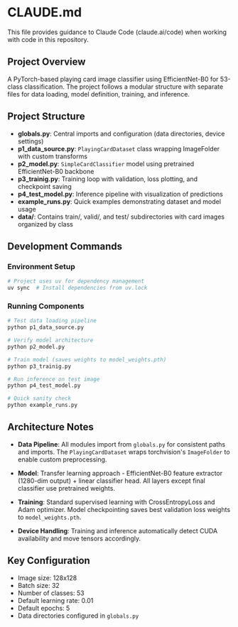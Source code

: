 # CLAUDE.md

This file provides guidance to Claude Code (claude.ai/code) when working with code in this repository.

## Project Overview

A PyTorch-based playing card image classifier using EfficientNet-B0 for 53-class classification. The project follows a modular structure with separate files for data loading, model definition, training, and inference.

## Project Structure

- **globals.py**: Central imports and configuration (data directories, device settings)
- **p1_data_source.py**: `PlayingCardDataset` class wrapping ImageFolder with custom transforms
- **p2_model.py**: `SimpleCardClassifier` model using pretrained EfficientNet-B0 backbone
- **p3_trainig.py**: Training loop with validation, loss plotting, and checkpoint saving
- **p4_test_model.py**: Inference pipeline with visualization of predictions
- **example_runs.py**: Quick examples demonstrating dataset and model usage
- **data/**: Contains train/, valid/, and test/ subdirectories with card images organized by class

## Development Commands

### Environment Setup
```bash
# Project uses uv for dependency management
uv sync  # Install dependencies from uv.lock
```

### Running Components
```bash
# Test data loading pipeline
python p1_data_source.py

# Verify model architecture
python p2_model.py

# Train model (saves weights to model_weights.pth)
python p3_trainig.py

# Run inference on test image
python p4_test_model.py

# Quick sanity check
python example_runs.py
```

## Architecture Notes

- **Data Pipeline**: All modules import from `globals.py` for consistent paths and imports. The `PlayingCardDataset` wraps torchvision's `ImageFolder` to enable custom preprocessing.

- **Model**: Transfer learning approach - EfficientNet-B0 feature extractor (1280-dim output) + linear classifier head. All layers except final classifier use pretrained weights.

- **Training**: Standard supervised learning with CrossEntropyLoss and Adam optimizer. Model checkpointing saves best validation loss weights to `model_weights.pth`.

- **Device Handling**: Training and inference automatically detect CUDA availability and move tensors accordingly.

## Key Configuration

- Image size: 128x128
- Batch size: 32
- Number of classes: 53
- Default learning rate: 0.01
- Default epochs: 5
- Data directories configured in `globals.py`